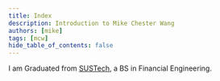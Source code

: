 ```yaml
---
title: Index
description: Introduction to Mike Chester Wang
authors: [mike]
tags: [mcw]
hide_table_of_contents: false
---
```


I am Graduated from [SUSTech](https://sustech.edu.cn/), a BS in Financial Engineering.
